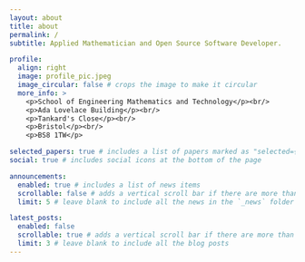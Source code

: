 ```yaml
---
layout: about
title: about
permalink: /
subtitle: Applied Mathematician and Open Source Software Developer.

profile:
  align: right
  image: profile_pic.jpeg
  image_circular: false # crops the image to make it circular
  more_info: >
    <p>School of Engineering Mathematics and Technology</p><br/>
    <p>Ada Lovelace Building</p><br/>
    <p>Tankard's Close</p><br/>
    <p>Bristol</p><br/>
    <p>BS8 1TW</p>

selected_papers: true # includes a list of papers marked as "selected={true}"
social: true # includes social icons at the bottom of the page

announcements:
  enabled: true # includes a list of news items
  scrollable: false # adds a vertical scroll bar if there are more than 3 news items
  limit: 5 # leave blank to include all the news in the `_news` folder

latest_posts:
  enabled: false
  scrollable: true # adds a vertical scroll bar if there are more than 3 new posts items
  limit: 3 # leave blank to include all the blog posts
---
```


